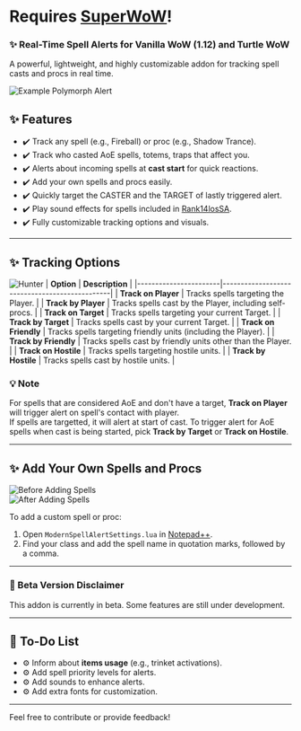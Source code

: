 # Requires [SuperWoW](https://github.com/balakethelock/SuperWoW)!

### ✨ Real-Time Spell Alerts for Vanilla WoW (1.12) and Turtle WoW
A powerful, lightweight, and highly customizable addon for tracking spell casts and procs in real time.

![Example Polymorph Alert](https://github.com/user-attachments/assets/8278280c-2b69-400a-8b54-59b65df76877)

## ✨ Features
- ✔️ Track any spell (e.g., Fireball) or proc (e.g., Shadow Trance).
- ✔️ Track who casted AoE spells, totems, traps that affect you.
- ✔️ Alerts about incoming spells at **cast start** for quick reactions.
- ✔️ Add your own spells and procs easily.
- ✔️ Quickly target the CASTER and the TARGET of lastly triggered alert.
- ✔️ Play sound effects for spells included in [Rank14losSA](https://github.com/Fiskehatt/Rank14losSA).
- ✔️ Fully customizable tracking options and visuals.

---

## ✨ Tracking Options
![Hunter](https://github.com/user-attachments/assets/04cbfa39-4d5a-43ab-887c-3ee68056fd88)
| **Option**           | **Description**                               |
|-----------------------|-----------------------------------------------|
| **Track on Player**   | Tracks spells targeting the Player.          |
| **Track by Player**   | Tracks spells cast by the Player, including self-procs. |
| **Track on Target**   | Tracks spells targeting your current Target. |
| **Track by Target**   | Tracks spells cast by your current Target.   |
| **Track on Friendly** | Tracks spells targeting friendly units (including the Player). |
| **Track by Friendly** | Tracks spells cast by friendly units other than the Player. |
| **Track on Hostile**  | Tracks spells targeting hostile units.        |
| **Track by Hostile**  | Tracks spells cast by hostile units.          |

### 💡 Note
For spells that are considered AoE and don't have a target, **Track on Player** will trigger alert on spell's contact with player.\
If spells are targetted, it will alert at start of cast. To trigger alert for AoE spells when cast is being started, pick **Track by Target** or **Track on Hostile**.


---

## ✨ Add Your Own Spells and Procs
![Before Adding Spells](https://github.com/user-attachments/assets/7428d645-3dc5-4b01-9cd5-8a9cfdd3e7d5)  
![After Adding Spells](https://github.com/user-attachments/assets/54fed797-91dd-4f3b-bff8-f63e9318dba8)

To add a custom spell or proc:
1. Open `ModernSpellAlertSettings.lua` in [Notepad++](https://notepad-plus-plus.org/).
2. Find your class and add the spell name in quotation marks, followed by a comma.

---

### 🚧 Beta Version Disclaimer
This addon is currently in beta. Some features are still under development.

---

## 🔧 To-Do List
- ⚙️ Inform about **items usage** (e.g., trinket activations).  
- ⚙️ Add spell priority levels for alerts.  
- ⚙️ Add sounds to enhance alerts.  
- ⚙️ Add extra fonts for customization.

---

Feel free to contribute or provide feedback!
